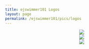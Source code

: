 ```yaml
---
title: ejswimmer101 Logos
layout: page
permalink: /ejswimmer101/pics/logos
---
```


<center><img src="https://www.bradykondek.ga/pics/ej/logo-28.png">
<br>
<center><img src="https://www.bradykondek.ga/pics/ej/logo-56.png">
<br>
<center><img src="https://www.bradykondek.ga/pics/ej/logo-112.png">
